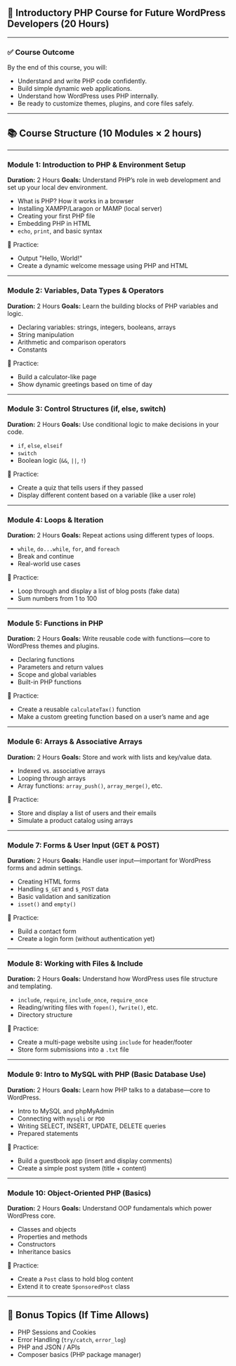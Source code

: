 ## 🧩 **Introductory PHP Course for Future WordPress Developers (20 Hours)**

---

### ✅ **Course Outcome**

By the end of this course, you will:

* Understand and write PHP code confidently.
* Build simple dynamic web applications.
* Understand how WordPress uses PHP internally.
* Be ready to customize themes, plugins, and core files safely.

---

## 📚 **Course Structure (10 Modules × 2 hours)**

---

### **Module 1: Introduction to PHP & Environment Setup**

**Duration:** 2 Hours
**Goals:** Understand PHP’s role in web development and set up your local dev environment.

* What is PHP? How it works in a browser
* Installing XAMPP/Laragon or MAMP (local server)
* Creating your first PHP file
* Embedding PHP in HTML
* `echo`, `print`, and basic syntax

📁 Practice:

* Output "Hello, World!"
* Create a dynamic welcome message using PHP and HTML

---

### **Module 2: Variables, Data Types & Operators**

**Duration:** 2 Hours
**Goals:** Learn the building blocks of PHP variables and logic.

* Declaring variables: strings, integers, booleans, arrays
* String manipulation
* Arithmetic and comparison operators
* Constants

📁 Practice:

* Build a calculator-like page
* Show dynamic greetings based on time of day

---

### **Module 3: Control Structures (if, else, switch)**

**Duration:** 2 Hours
**Goals:** Use conditional logic to make decisions in your code.

* `if`, `else`, `elseif`
* `switch`
* Boolean logic (`&&`, `||`, `!`)

📁 Practice:

* Create a quiz that tells users if they passed
* Display different content based on a variable (like a user role)

---

### **Module 4: Loops & Iteration**

**Duration:** 2 Hours
**Goals:** Repeat actions using different types of loops.

* `while`, `do...while`, `for`, and `foreach`
* Break and continue
* Real-world use cases

📁 Practice:

* Loop through and display a list of blog posts (fake data)
* Sum numbers from 1 to 100

---

### **Module 5: Functions in PHP**

**Duration:** 2 Hours
**Goals:** Write reusable code with functions—core to WordPress themes and plugins.

* Declaring functions
* Parameters and return values
* Scope and global variables
* Built-in PHP functions

📁 Practice:

* Create a reusable `calculateTax()` function
* Make a custom greeting function based on a user’s name and age

---

### **Module 6: Arrays & Associative Arrays**

**Duration:** 2 Hours
**Goals:** Store and work with lists and key/value data.

* Indexed vs. associative arrays
* Looping through arrays
* Array functions: `array_push()`, `array_merge()`, etc.

📁 Practice:

* Store and display a list of users and their emails
* Simulate a product catalog using arrays

---

### **Module 7: Forms & User Input (GET & POST)**

**Duration:** 2 Hours
**Goals:** Handle user input—important for WordPress forms and admin settings.

* Creating HTML forms
* Handling `$_GET` and `$_POST` data
* Basic validation and sanitization
* `isset()` and `empty()`

📁 Practice:

* Build a contact form
* Create a login form (without authentication yet)

---

### **Module 8: Working with Files & Include**

**Duration:** 2 Hours
**Goals:** Understand how WordPress uses file structure and templating.

* `include`, `require`, `include_once`, `require_once`
* Reading/writing files with `fopen()`, `fwrite()`, etc.
* Directory structure

📁 Practice:

* Create a multi-page website using `include` for header/footer
* Store form submissions into a `.txt` file

---

### **Module 9: Intro to MySQL with PHP (Basic Database Use)**

**Duration:** 2 Hours
**Goals:** Learn how PHP talks to a database—core to WordPress.

* Intro to MySQL and phpMyAdmin
* Connecting with `mysqli` or `PDO`
* Writing SELECT, INSERT, UPDATE, DELETE queries
* Prepared statements

📁 Practice:

* Build a guestbook app (insert and display comments)
* Create a simple post system (title + content)

---

### **Module 10: Object-Oriented PHP (Basics)**

**Duration:** 2 Hours
**Goals:** Understand OOP fundamentals which power WordPress core.

* Classes and objects
* Properties and methods
* Constructors
* Inheritance basics

📁 Practice:

* Create a `Post` class to hold blog content
* Extend it to create `SponsoredPost` class

---

## 🧠 **Bonus Topics (If Time Allows)**

* PHP Sessions and Cookies
* Error Handling (`try/catch`, `error_log`)
* PHP and JSON / APIs
* Composer basics (PHP package manager)